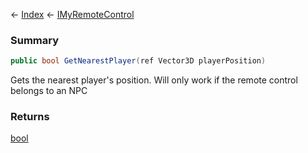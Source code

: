 ← [Index](Api-Index) ← [IMyRemoteControl](Sandbox.ModAPI.Ingame.IMyRemoteControl)

### Summary

```csharp
public bool GetNearestPlayer(ref Vector3D playerPosition)
```

Gets the nearest player's position. Will only work if the remote control belongs to an NPC

### Returns

[bool](System.Boolean)



